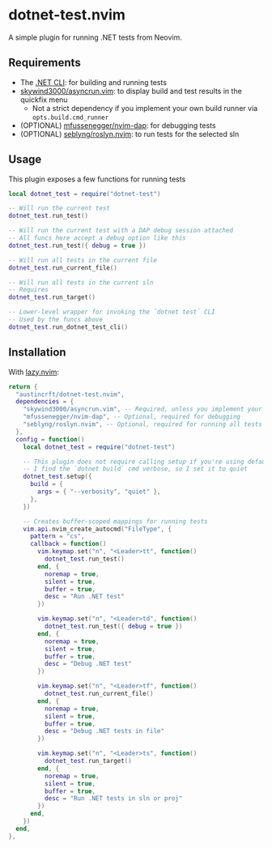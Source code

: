 # dotnet-test.nvim

A simple plugin for running .NET tests from Neovim.

## Requirements

- The [.NET CLI](https://learn.microsoft.com/en-us/dotnet/core/tools/): for building and running tests
- [skywind3000/asyncrun.vim](https://github.com/skywind3000/asyncrun.vim): to display build and test results in the quickfix menu
    - Not a strict dependency if you implement your own build runner via `opts.build.cmd_runner`
- (OPTIONAL) [mfussenegger/nvim-dap](https://github.com/mfussenegger/nvim-dap): for debugging tests
- (OPTIONAL) [seblyng/roslyn.nvim](https://github.com/seblyng/roslyn.nvim): to run tests for the selected sln

## Usage

This plugin exposes a few functions for running tests

```lua
local dotnet_test = require("dotnet-test")

-- Will run the current test
dotnet_test.run_test()

-- Will run the current test with a DAP debug session attached
-- All funcs here accept a debug option like this
dotnet_test.run_test({ debug = true })

-- Will run all tests in the current file
dotnet_test.run_current_file()

-- Will run all tests in the current sln
-- Requires
dotnet_test.run_target()

-- Lower-level wrapper for invoking the `dotnet test` CLI
-- Used by the funcs above
dotnet_test.run_dotnet_test_cli()
```

## Installation

With [lazy.nvim](https://github.com/folke/lazy.nvim):

```lua
return {
  "austincrft/dotnet-test.nvim",
  dependencies = {
    "skywind3000/asyncrun.vim", -- Required, unless you implement your own build runner
    "mfussenegger/nvim-dap", -- Optional, required for debugging
    "seblyng/roslyn.nvim", -- Optional, required for running all tests in sln
  },
  config = function()
    local dotnet_test = require("dotnet-test")

    -- This plugin does not require calling setup if you're using defaults.
    -- I find the `dotnet build` cmd verbose, so I set it to quiet
    dotnet_test.setup({
      build = {
        args = { "--verbosity", "quiet" },
      },
    })

    -- Creates buffer-scoped mappings for running tests
    vim.api.nvim_create_autocmd("FileType", {
      pattern = "cs",
      callback = function()
        vim.keymap.set("n", "<Leader>tt", function()
          dotnet_test.run_test()
        end, {
          noremap = true,
          silent = true,
          buffer = true,
          desc = "Run .NET test"
        })

        vim.keymap.set("n", "<Leader>td", function()
          dotnet_test.run_test({ debug = true })
        end, {
          noremap = true,
          silent = true,
          buffer = true,
          desc = "Debug .NET test"
        })

        vim.keymap.set("n", "<Leader>tf", function()
          dotnet_test.run_current_file()
        end, {
          noremap = true,
          silent = true,
          buffer = true,
          desc = "Debug .NET tests in file"
        })

        vim.keymap.set("n", "<Leader>ts", function()
          dotnet_test.run_target()
        end, {
          noremap = true,
          silent = true,
          buffer = true,
          desc = "Run .NET tests in sln or proj"
        })
      end,
    })
  end,
},
```

